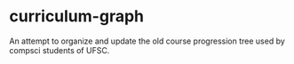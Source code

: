 # curriculum-graph
An attempt to organize and update the old course progression tree used by compsci students of UFSC.
